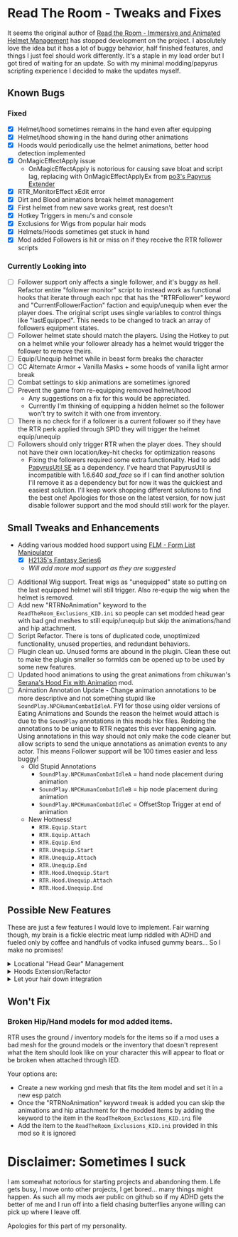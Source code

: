 # Read The Room - Tweaks and Fixes

It seems the original author of [Read the Room - Immersive and Animated Helmet Management](https://www.nexusmods.com/skyrimspecialedition/mods/77605) has stopped development on the project.
I absolutely love the idea but it has a lot of buggy behavior, half finished features, and things I just feel should work differently. It's a staple in my load order but I got tired of waiting for an update. So with my minimal modding/papyrus scripting experience I decided to make the updates myself.

## Known Bugs

### Fixed

- [x] Helmet/hood sometimes remains in the hand even after equipping
- [x] Helmet/hood showing in the hand during other animations
- [x] Hoods would periodically use the helmet animations, better hood detection implemented
- [x] OnMagicEffectApply issue 
  - OnMagicEffectApply is notorious for causing save bloat and script lag, replacing with OnMagicEffectApplyEx from [po3's Papyrus Extender](https://www.nexusmods.com/skyrimspecialedition/mods/22854)
- [x] RTR_MonitorEffect xEdit error
- [x] Dirt and Blood animations break helmet management
- [x] First helmet from new save works great, rest doesn't
- [x] Hotkey Triggers in menu's and console
- [x] Exclusions for Wigs from popular hair mods
- [x] Helmets/Hoods sometimes get stuck in hand
- [x] Mod added Followers is hit or miss on if they receive the RTR follower scripts 

### Currently Looking into

- [ ] Follower support only affects a single follower, and it's buggy as hell. Refactor entire "follower monitor" script to instead work as functional hooks that iterate through each npc that has the "RTRFollower" keyword and "CurrentFollowerFaction" faction and equip/unequip when ever the player does. The original script uses single variables to control things like "lastEquipped". This needs to be changed to track an array of followers equipment states.
- [ ] Follower helmet state should match the players. Using the Hotkey to put on a helmet while your follower already has a helmet would trigger the follower to remove theirs.
- [ ] Equip/Unequip helmet while in beast form breaks the character
- [ ] CC Alternate Armor + Vanilla Masks + some hoods of vanilla light armor break
- [ ] Combat settings to skip animations are sometimes ignored
- [ ] Prevent the game from re-equipping removed helmet/hood
    - Any suggestions on a fix for this would be appreciated. 
    - Currently I'm thinking of equipping a hidden helmet so the follower won't try to switch it with one from inventory.
- [ ] There is no check for if a follower is a current follower so if they have the RTR perk applied through SPID they will trigger the helmet equip/unequip
- [ ] Followers should only trigger RTR when the player does. They should not have their own location/key-hit checks for optimization reasons
  - Fixing the followers required some extra functionality. Had to add [PapyrusUtil SE](https://www.nexusmods.com/skyrimspecialedition/mods/13048) as a dependency. I've heard that PapyrusUtil is incompatible with 1.6.640 *sad_face* so if I can find another solution I'll remove it as a dependency but for now it was the quickiest and easiest solution. I'll keep work shopping different solutions to find the best one! Apologies for those on the latest version, for now just disable follower support and the mod should still work for the player.

## Small Tweaks and Enhancements

- Adding various modded hood support using [FLM - Form List Manipulator](https://www.nexusmods.com/skyrimspecialedition/mods/74037)
  - [x] [H2135's Fantasy Series6](https://www.patreon.com/posts/sse-h2135s-cbbe-39697683)
  - *Will add more mod support as they are suggested*
- [ ] Additional Wig support. Treat wigs as "unequipped" state so putting on the last equipped helmet will still trigger. Also re-equip the wig when the helmet is removed.
- [ ] Add new "RTRNoAnimation" keyword to the `ReadTheRoom_Exclusions_KID.ini` so people can set modded head gear with bad gnd meshes to still equip/unequip but skip the animations/hand and hip attachment.
- [ ] Script Refactor. There is tons of duplicated code, unoptimized functionality, unused properties, and redundant behaviors.
- [ ] Plugin clean up. Unused forms are abound in the plugin. Clean these out to make the plugin smaller so formIds can be opened up to be used by some new features.
- [ ] Updated hood animations to using the great animations from chikuwan's [Serana's Hood Fix with Animation](https://www.nexusmods.com/skyrimspecialedition/mods/80336) mod.
- [ ] Animation Annotation Update - Change animation annotations to be more descriptive and not something stupid like `SoundPlay.NPCHumanCombatIdleA`. FYI for those using older versions of Eating Animations and Sounds the reason the helmet would attach is due to the `SoundPlay` annotations in this mods hkx files. Redoing the annotations to be unique to RTR negates this ever happening again. Using annotations in this way should not only make the code cleaner but allow scripts to send the unique annotations as animation events to any actor. This means Follower support will be 100 times easier and less buggy!
  - Old Stupid Annotations
    - `SoundPlay.NPCHumanCombatIdleA` = hand node placement during animation
    - `SoundPlay.NPCHumanCombatIdleB` = hip node placement during animation
    - `SoundPlay.NPCHumanCombatIdleC` = OffsetStop Trigger at end of animation 
  - New Hottness!
    - `RTR.Equip.Start`
    - `RTR.Equip.Attach`
    - `RTR.Equip.End`
    - `RTR.Unequip.Start`
    - `RTR.Unequip.Attach`
    - `RTR.Unequip.End`
    - `RTR.Hood.Unequip.Start`
    - `RTR.Hood.Unequip.Attach`
    - `RTR.Hood.Unequip.End`

## Possible New Features

These are just a few features I would love to implement. Fair warning though, my brain is a fickle electric meat lump riddled with ADHD and fueled only by coffee and handfuls of vodka infused gummy bears... So I make no promises!

<details>
  <summary>Locational "Head Gear" Management</summary>

  I use wigs all the time for both my character and followers. I like to have followers in particular have different wigged outfits (manged by NFF) for towns and homes and then wear their helmets while out in the wilderness. I feel like Read the Room is the most logical place for head gear specific locational management. Why should it only be equipping and unequipping? We should be able to assign specific head gear for location types just like we set if we should have a helmet or not per location type.

  This feature would allow users to set "unequipped" items per location type in the MCM. Followers would of course be included in this MCM allowing you to set "no helmet" head gear for you and your followers based off of location type.
  
  Example use cases:
  
    - Setting a hat or circlet with a speech enchantment while in town
    - Have a wig that represents your hair being "up" while in town for you or your followers
    - Having a hat or wig for more comfortable locations like home or inns

  **Note** I realize this feature is kind of a dumbed down version of the popular [Let Your Hair Down](https://www.nexusmods.com/skyrimspecialedition/mods/81444) mod but it would work better for follower management. 
  
  **Additional Note** I also realize this feature may come with TONS of conflict possibilities with other mods especially those that specialize in outfit management, so this is more for people like me who don't really change outfits that often and just want to "read the room" when it comes to what's on my characters head.  

  A shout out to Dint999 for having a KICK ASS selection of hairs that all have corresponding equitable wigs. Be sure to check out his [Patreon](https://www.patreon.com/dint999/posts)!

</details>

<details>
  <summary>Hoods Extension/Refactor</summary>

  An overhaul to the current Lowerable Hoods feature. In the current implementation, Hoods are tracked through two form lists that have to be a one to one for the list of hoods that can be "lowerable" and a list of hoods that represent the "lowered" version. 

  I want to change this to utilize an external JSON file that makes it easier see the hood and lowered hood associations. I want to also provide an extension to the MCM menu that lets you manipulate this list. For compatibility the scripts will merge JSON files following a naming convention so mod authors can provide their own patches easily without having to overwrite the main JSON file. Changes from the MCM will be saved to a custom JSON file so they persist between saves.

  The naming convention will be something like "{UNIQUE NAME}_RTRHoods.json". Provided JSON files will be "Vanilla_RTRHoods.json" and "CUSTOM_RTRHoods.json". Any MCM changes are saved in the "CUSTOM_RTRHoods.json" file.

  Example JSON format:

  ```json
  {
    hoods: [
      { 
        "hood": {
          "editorId": "ArmorThievesGuildHelmetPlayer",
          "plugin": "Skyrim.esm",
          "formId": "0xD3AC5",
        },
        "lowered": {
          "editorId": "RTR_Lowered_ArmorThievesGuildHelmetVar",
          "plugin": "ReadTheRoom.esp",
          "formId": "0x936",
        }
      },
      { 
        "hood": {
          "editorId": "EnchClothesRobesMageHoodAdept",
          "plugin": "Skyrim.esm",
          "formId": "0x10DD3C",
        },
        "lowered": {
          "editorId": "RTR_Lowered_ClothesRobesMageAdeptHood",
          "plugin": "ReadTheRoom.esp",
          "formId": "0x93B",
        }
      },
    ]
  }
  ```

  **NOTE** It is possible I might not use JSON but instead follow some similar formatting that other popular frameworks use like SPID, KID, FLM, etc... but we'll cross that bridge when I get around to this feature.

</details>

<details>
  <summary>Let your hair down integration</summary>

  I personally don't use "Let your hair down" so I would need to test to see what kind of incompatibilities need to be handled given that the two are so similar.

</details>

## Won't Fix

### Broken Hip/Hand models for mod added items. 
  
  RTR uses the ground / inventory models for the items so if a mod uses a bad mesh for the ground models or the inventory that doesn't represent what the item should look like on your character this will appear to float or be broken when attached through IED.
  
  Your options are:
  
  - Create a new working gnd mesh that fits the item model and set it in a new esp patch
  - Once the "RTRNoAnimation" keyword tweak is added you can skip the animations and hip attachment for the modded items by adding the keyword to the item in the `ReadTheRoom_Exclusions_KID.ini` file
  - Add the item to the `ReadTheRoom_Exclusions_KID.ini` provided in this mod so it is ignored


# Disclaimer: Sometimes I suck

I am somewhat notorious for starting projects and abandoning them. Life gets busy, I move onto other projects, I get bored... many things might happen.
As such all my mods aer public on github so if my ADHD gets the better of me and I run off into a field chasing butterflies anyone willing can pick up where I leave off.

Apologies for this part of my personality. 
